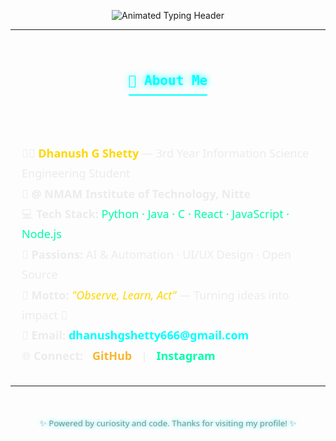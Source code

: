 <p align="center">
  <img src="https://readme-typing-svg.demolab.com?font=Orbitron&size=44&pause=1800&color=00FFFF,F7B731,FFD700,FFFFFF,A5A5A5,00FFAB&background=00000000&center=true&vCenter=true&width=900&lines=Welcome+To+My+GitHub+Profile;I'm+Dhanush+G+Shetty;Observe+⚙️+Learn+⚙️+Act" 
       alt="Animated Typing Header" />
</p>

---

<div align="center" style="margin: 40px 0; font-family: 'Space Mono', monospace;">
  <h2 style="color: #00FFFF; border-bottom: 2px solid #00FFFF; display: inline-block; padding-bottom: 10px; text-shadow: 0 0 12px #00FFFF;">
    🚀 About Me
  </h2>
</div>

<div align="center" style="max-width: 750px; margin: 0 auto; font-family: 'Segoe UI', sans-serif; color: #ECECEC; line-height: 1.8; padding: 0 18px;">
  <ul style="list-style: none; padding: 0; font-size: 18px; text-align: left; display: inline-block;">
    <li>🧑‍🎓 <strong style="color:#FFD700;">Dhanush G Shetty</strong> — 3rd Year Information Science Engineering Student</li>
    <li>🏫 <strong>@ NMAM Institute of Technology, Nitte</strong></li>
    <li>💻 <strong>Tech Stack:</strong> <span style="color:#00FFAB;">Python · Java · C · React · JavaScript · Node.js</span></li>
    <li>🚀 <strong>Passions:</strong> AI & Automation · UI/UX Design · Open Source</li>
    <li>🌊 <strong>Motto:</strong> <em style="color: #FFD700;">"Observe, Learn, Act"</em> — Turning ideas into impact 🚀</li>
    <li>📧 <strong>Email:</strong> 
      <a href="mailto:dhanushgshetty666@gmail.com" style="color: #00FFFF; text-decoration: none; font-weight: 600;">
        dhanushgshetty666@gmail.com
      </a>
    </li>
    <li>🌐 <strong>Connect:</strong> 
      <a href="https://github.com/DZ1shetty" target="_blank" style="color: #F7B731; margin: 0 10px; text-decoration: none; font-weight: 600;">GitHub</a> | 
      <a href="https://instagram.com/dhanu_shetty1105" target="_blank" style="color: #00FFAB; margin: 0 10px; text-decoration: none; font-weight: 600;">Instagram</a>
    </li>
  </ul>
</div>

---

<div align="center" style="margin-top: 50px; font-size: 0.95em; color: #8A8A8A; font-family: 'Segoe UI'; text-shadow: 0 0 6px #00FFFF;">
  ✨ Powered by curiosity and code. Thanks for visiting my profile! ✨
</div>
